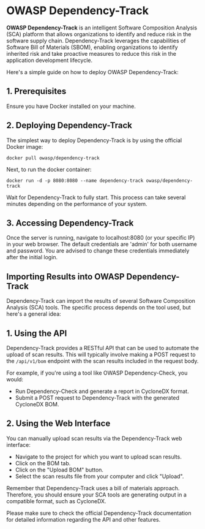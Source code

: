 # OWASP Dependency-Track

**OWASP Dependency-Track** is an intelligent Software Composition Analysis (SCA) platform that allows organizations to identify and reduce risk in the software supply chain. Dependency-Track leverages the capabilities of Software Bill of Materials (SBOM), enabling organizations to identify inherited risk and take proactive measures to reduce this risk in the application development lifecycle.

Here's a simple guide on how to deploy OWASP Dependency-Track:

## 1. Prerequisites

Ensure you have Docker installed on your machine.

## 2. Deploying Dependency-Track

The simplest way to deploy Dependency-Track is by using the official Docker image:

```docker pull owasp/dependency-track```

Next, to run the docker container:

```docker run -d -p 8080:8080 --name dependency-track owasp/dependency-track```

Wait for Dependency-Track to fully start. This process can take several minutes depending on the performance of your system.

## 3. Accessing Dependency-Track

Once the server is running, navigate to localhost:8080 (or your specific IP) in your web browser. The default credentials are 'admin' for both username and password. You are advised to change these credentials immediately after the initial login.

## Importing Results into OWASP Dependency-Track

Dependency-Track can import the results of several Software Composition Analysis (SCA) tools. The specific process depends on the tool used, but here's a general idea:

## 1. Using the API

Dependency-Track provides a RESTful API that can be used to automate the upload of scan results. This will typically involve making a POST request to the `/api/v1/bom` endpoint with the scan results included in the request body.

For example, if you're using a tool like OWASP Dependency-Check, you would:

- Run Dependency-Check and generate a report in CycloneDX format.
- Submit a POST request to Dependency-Track with the generated CycloneDX BOM.

## 2. Using the Web Interface

You can manually upload scan results via the Dependency-Track web interface:

- Navigate to the project for which you want to upload scan results.
- Click on the BOM tab.
- Click on the "Upload BOM" button.
- Select the scan results file from your computer and click "Upload".

Remember that Dependency-Track uses a bill of materials approach. Therefore, you should ensure your SCA tools are generating output in a compatible format, such as CycloneDX.

Please make sure to check the official Dependency-Track documentation for detailed information regarding the API and other features.
